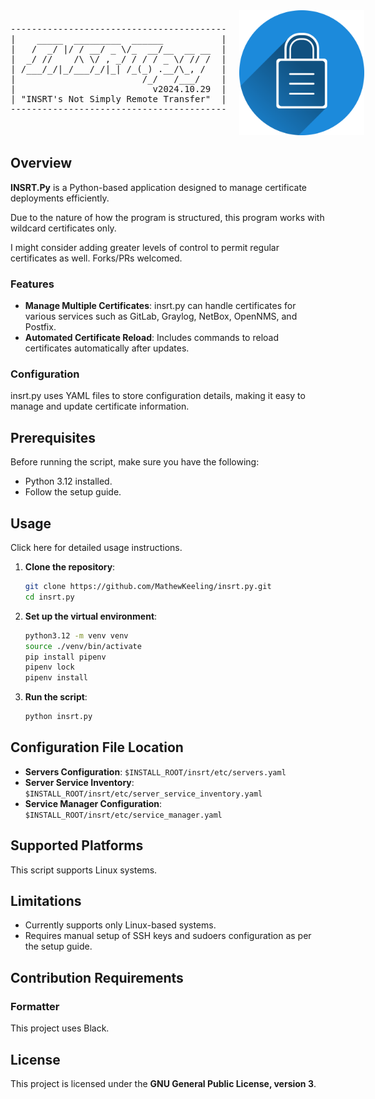 <div style="display: flex; align-items: center;">
  <div>
    <pre>
-----------------------------------------
|    _____  _________  ______           |
|   /  _/ |/ / __/ _ \/_  __/__  __ __  |
|  _/ //    /\ \/ , _/ / / / _ \/ // /  |
| /___/_/|_/___/_/|_| /_(_) .__/\_, /   |
|                        /_/   /___/    |
|                          v2024.10.29  |
| "INSRT's Not Simply Remote Transfer"  |
-----------------------------------------
    </pre>
  </div>
  <div>
    <img src="./resources/img/INSRT.png" alt="INSRT.py" style="margin-left: 20px; max-width: 200px;">
  </div>
</div>

## Overview

**INSRT.Py** is a Python-based application designed to manage certificate deployments efficiently.

Due to the nature of how the program is structured, this program works with wildcard certificates only. 

I might consider adding greater levels of control to permit regular certificates as well. Forks/PRs welcomed.

### Features

- **Manage Multiple Certificates**: insrt.py can handle certificates for various services such as GitLab, Graylog, NetBox, OpenNMS, and Postfix.
- **Automated Certificate Reload**: Includes commands to reload certificates automatically after updates.

### Configuration

insrt.py uses YAML files to store configuration details, making it easy to manage and update certificate information.

## Prerequisites

Before running the script, make sure you have the following:

- Python 3.12 installed.
- Follow the setup guide.

## Usage

Click here for detailed usage instructions.

1. **Clone the repository**:
    ```sh
    git clone https://github.com/MathewKeeling/insrt.py.git
    cd insrt.py
    ```

2. **Set up the virtual environment**:
    ```sh
    python3.12 -m venv venv
    source ./venv/bin/activate
    pip install pipenv
    pipenv lock
    pipenv install
    ```

3. **Run the script**:
    ```sh
    python insrt.py
    ```

## Configuration File Location

- **Servers Configuration**: `$INSTALL_ROOT/insrt/etc/servers.yaml`
- **Server Service Inventory**: `$INSTALL_ROOT/insrt/etc/server_service_inventory.yaml`
- **Service Manager Configuration**: `$INSTALL_ROOT/insrt/etc/service_manager.yaml`

## Supported Platforms

This script supports Linux systems.

## Limitations

- Currently supports only Linux-based systems.
- Requires manual setup of SSH keys and sudoers configuration as per the setup guide.

## Contribution Requirements

### Formatter

This project uses Black.

## License

This project is licensed under the **GNU General Public License, version 3**.
